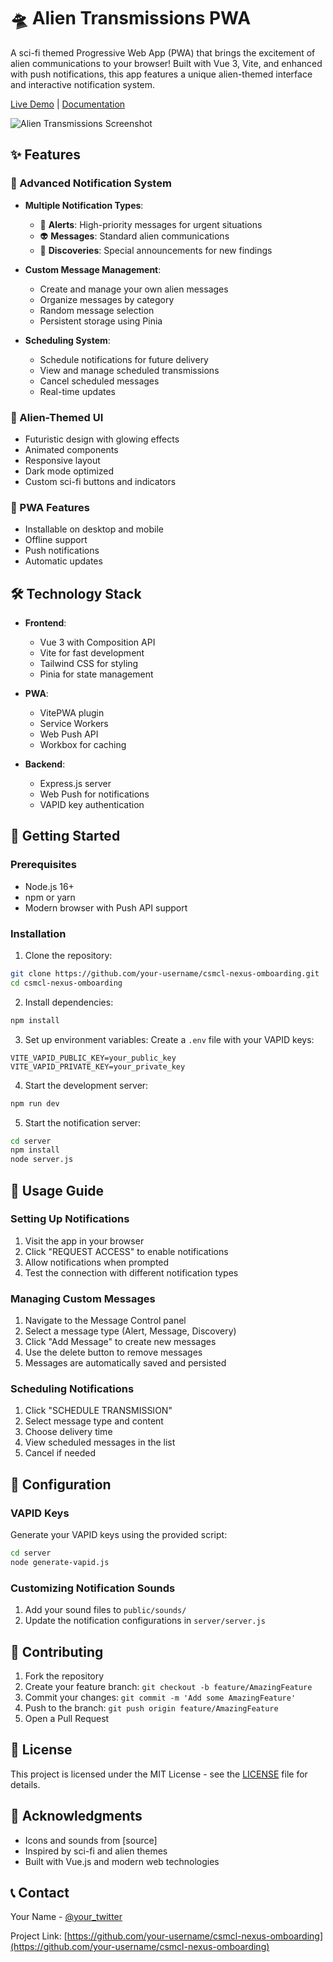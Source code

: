 # 🛸 Alien Transmissions PWA

A sci-fi themed Progressive Web App (PWA) that brings the excitement of alien communications to your browser! Built with Vue 3, Vite, and enhanced with push notifications, this app features a unique alien-themed interface and interactive notification system.

[Live Demo](https://your-username.github.io/csmcl-nexus-omboarding/) | [Documentation](#documentation)

![Alien Transmissions Screenshot](screenshot.png)

## ✨ Features

### 🔔 Advanced Notification System
- **Multiple Notification Types**:
  - 🚨 **Alerts**: High-priority messages for urgent situations
  - 👽 **Messages**: Standard alien communications
  - 🌟 **Discoveries**: Special announcements for new findings

- **Custom Message Management**:
  - Create and manage your own alien messages
  - Organize messages by category
  - Random message selection
  - Persistent storage using Pinia

- **Scheduling System**:
  - Schedule notifications for future delivery
  - View and manage scheduled transmissions
  - Cancel scheduled messages
  - Real-time updates

### 🎨 Alien-Themed UI
- Futuristic design with glowing effects
- Animated components
- Responsive layout
- Dark mode optimized
- Custom sci-fi buttons and indicators

### 🚀 PWA Features
- Installable on desktop and mobile
- Offline support
- Push notifications
- Automatic updates

## 🛠️ Technology Stack

- **Frontend**:
  - Vue 3 with Composition API
  - Vite for fast development
  - Tailwind CSS for styling
  - Pinia for state management

- **PWA**:
  - VitePWA plugin
  - Service Workers
  - Web Push API
  - Workbox for caching

- **Backend**:
  - Express.js server
  - Web Push for notifications
  - VAPID key authentication

## 🚀 Getting Started

### Prerequisites
- Node.js 16+
- npm or yarn
- Modern browser with Push API support

### Installation

1. Clone the repository:
```bash
git clone https://github.com/your-username/csmcl-nexus-omboarding.git
cd csmcl-nexus-omboarding
```

2. Install dependencies:
```bash
npm install
```

3. Set up environment variables:
Create a `.env` file with your VAPID keys:
```env
VITE_VAPID_PUBLIC_KEY=your_public_key
VITE_VAPID_PRIVATE_KEY=your_private_key
```

4. Start the development server:
```bash
npm run dev
```

5. Start the notification server:
```bash
cd server
npm install
node server.js
```

## 📱 Usage Guide

### Setting Up Notifications

1. Visit the app in your browser
2. Click "REQUEST ACCESS" to enable notifications
3. Allow notifications when prompted
4. Test the connection with different notification types

### Managing Custom Messages

1. Navigate to the Message Control panel
2. Select a message type (Alert, Message, Discovery)
3. Click "Add Message" to create new messages
4. Use the delete button to remove messages
5. Messages are automatically saved and persisted

### Scheduling Notifications

1. Click "SCHEDULE TRANSMISSION"
2. Select message type and content
3. Choose delivery time
4. View scheduled messages in the list
5. Cancel if needed

## 🔧 Configuration

### VAPID Keys
Generate your VAPID keys using the provided script:
```bash
cd server
node generate-vapid.js
```

### Customizing Notification Sounds
1. Add your sound files to `public/sounds/`
2. Update the notification configurations in `server/server.js`

## 🤝 Contributing

1. Fork the repository
2. Create your feature branch: `git checkout -b feature/AmazingFeature`
3. Commit your changes: `git commit -m 'Add some AmazingFeature'`
4. Push to the branch: `git push origin feature/AmazingFeature`
5. Open a Pull Request

## 📄 License

This project is licensed under the MIT License - see the [LICENSE](LICENSE) file for details.

## 🙏 Acknowledgments

- Icons and sounds from [source]
- Inspired by sci-fi and alien themes
- Built with Vue.js and modern web technologies

## 📞 Contact

Your Name - [@your_twitter](https://twitter.com/your_twitter)

Project Link: [https://github.com/your-username/csmcl-nexus-omboarding](https://github.com/your-username/csmcl-nexus-omboarding)
